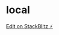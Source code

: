 # local

[Edit on StackBlitz ⚡️](https://stackblitz.com/edit/nativescript-stackblitz-templates-7cyz2c)